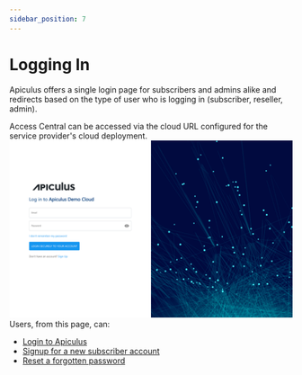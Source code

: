 ```yaml
---
sidebar_position: 7
---
```

# Logging In

Apiculus offers a single login page for subscribers and admins alike and redirects based on the type of user who is logging in (subscriber, reseller, admin).

Access Central can be accessed via the cloud URL configured for the service provider's cloud deployment.
![Apiculus Central](ApiculusCentral.png)
Users, from this page, can:

- [Login to Apiculus](https://docs.apiculus.com/hc/en-in/articles/13028491740061)
- [Signup for a new subscriber account](https://docs.apiculus.com/hc/en-in/articles/13028552796189)
- [Reset a forgotten password](https://docs.apiculus.com/hc/en-in/articles/13028544886429)